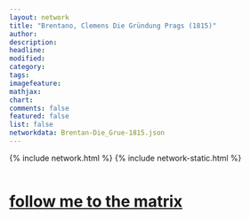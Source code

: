 ```yaml
---
layout: network
title: "Brentano, Clemens Die Gründung Prags (1815)"
author:
description:
headline:
modified:
category:
tags: 
imagefeature: 
mathjax: 
chart: 
comments: false
featured: false
list: false
networkdata: Brentan-Die_Grue-1815.json
---
```

{% include network.html %}
{% include network-static.html %}
<div class="row">
  <div class="small-5 small-centered columns"><a href="/matrix0003"><h1>follow me to the matrix</h1></a>
</div>
</div>
